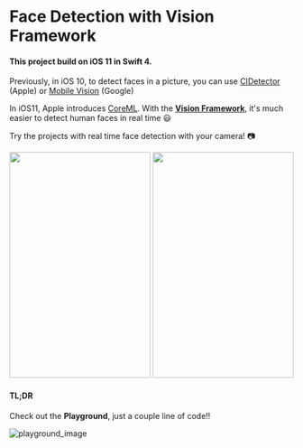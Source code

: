 # Face Detection with Vision Framework
#### This project build on iOS 11 in Swift 4.

Previously, in iOS 10, to detect faces in a picture, you can use [CIDetector](https://developer.apple.com/reference/coreimage/cidetector) (Apple)
or [Mobile Vision](https://developers.google.com/vision/face-detection-concepts) (Google)

In iOS11, Apple introduces [CoreML](https://developer.apple.com/documentation/coreml). With the **[Vision Framework](https://developer.apple.com/documentation/vision)**, it's much easier to detect human faces in real time 😃

Try the projects with real time face detection with your camera! 📷

<img src="https://github.com/Weijay/AppleFaceDetection/blob/master/resources/Landmarks.png" width="250" height="400"/> <img src="https://github.com/Weijay/AppleFaceDetection/blob/master/resources/Retangle.png" width="250" height="400"/>


#### TL;DR ####
Check out the **Playground**, just a couple line of code!!

![playground_image](https://github.com/Weijay/AppleFaceDetection/blob/master/resources/Vision.png)

